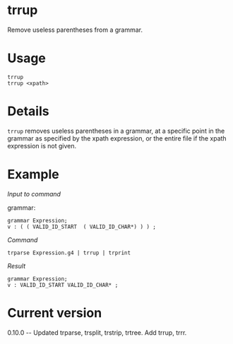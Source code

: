 # trrup

Remove useless parentheses from a grammar.

# Usage

    trrup
    trrup <xpath>

# Details

`trrup` removes useless parentheses in a grammar, at a specific point
in the grammar as specified by the xpath expression, or the entire
file if the xpath expression is not given.

# Example

_Input to command_

grammar:

    grammar Expression;
    v : ( ( VALID_ID_START  ( VALID_ID_CHAR*) ) ) ;

_Command_

    trparse Expression.g4 | trrup | trprint

_Result_

    grammar Expression;
    v : VALID_ID_START VALID_ID_CHAR* ;

# Current version

0.10.0 -- Updated trparse, trsplit, trstrip, trtree. Add trrup, trrr.
